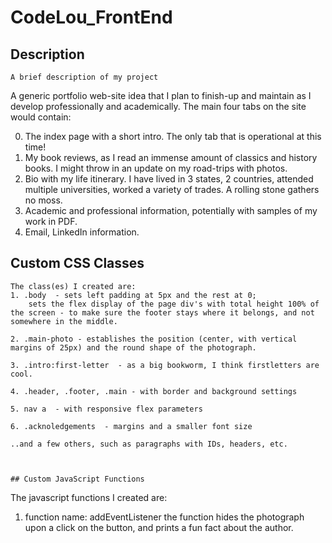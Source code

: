 # CodeLou_FrontEnd

## Description
```
A brief description of my project
```
A generic portfolio web-site idea that I plan to finish-up and maintain as I develop professionally and academically. The main four tabs on the site would contain:

0) The index page with a short intro. The only tab that is operational at this time!
1) My book reviews, as I read an immense amount of classics and history books. I might throw in an update on my road-trips with photos. 
2) Bio with my life itinerary. I have lived in 3 states, 2 countries, attended multiple universities, worked a variety of trades. A rolling stone gathers no moss.
3) Academic and professional information, potentially with samples of my work in PDF.
4) Email, LinkedIn information.



## Custom CSS Classes
```
The class(es) I created are:
1. .body  - sets left padding at 5px and the rest at 0;
	sets the flex display of the page div's with total height 100% of the screen - to make sure the footer stays where it belongs, and not somewhere in the middle.

2. .main-photo - establishes the position (center, with vertical margins of 25px) and the round shape of the photograph.

3. .intro:first-letter  - as a big bookworm, I think firstletters are cool.

4. .header, .footer, .main - with border and background settings

5. nav a  - with responsive flex parameters 

6. .acknoledgements  - margins and a smaller font size

..and a few others, such as paragraphs with IDs, headers, etc.



## Custom JavaScript Functions
```
The javascript functions I created are:
1. function name:  addEventListener
	the function hides the photograph upon a click on the button, and prints a fun fact about the author.
